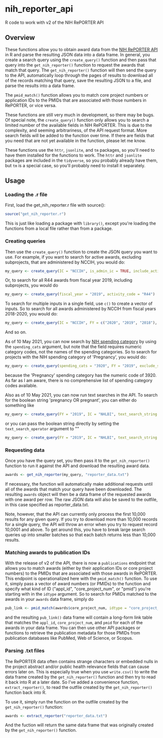 # nih_reporter_api
R code to work with v2 of the NIH RePORTER API

## Overview

These functions allow you to obtain award data from the [NIH RePORTER API](https://api.reporter.nih.gov/) in R and parse the resulting JSON data into a data frame. In general, you create a search query using the `create_query()` function and then pass that query into the `get_nih_reporter()` function to request the awards that match that query. The `get_nih_reporter()` function will then send the query to the API, automatically loop through the pages of results to download all of the records matching that query, save the resulting JSON to a file, and parse the results into a data frame. 

The `pmid_match()` function allows you to match core project numbers or application IDs to the PMIDs that are associated with those numbers in RePORTER, or vice versa. 

These functions are still very much in development, so there may be bugs. Of special note, the `create_query()` function only allows you to search a limited number of the available fields in NIH RePORTER. This is due to the complexity, and seeming arbitrariness, of the API request format. More search fields will be added to the function over time. If there are fields that you need that are not yet available in the function, please let me know. 

These functions use the `httr`, `jsonlite`, and `tm` packages, so you'll need to have them installed for the functions to work. The `httr` and `jsonlite` packages are included in the `tidyverse`, so you probably already have them, but `tm` is a special case, so you'll probably need to install it separately. 

## Usage

### Loading the .r file

First, load the get_nih_reporter.r file with source(): 
```r
source("get_nih_reporter.r")
```
This is just like loading a package with `library()`, except you're loading the functions from a local file rather than from a package.
    
### Creating queries

Then use the `create_query()` function to create the JSON query you want to use. For example, if you want to search for active awards, excluding subprojects, that are administered by NCCIH, you would do: 
```r
my_query <- create_query(IC = "NCCIH", is_admin_ic = TRUE, include_active = TRUE, exclude_subprojects = TRUE)
```
Or, to search for all R44 awards from fiscal year 2019, including subprojects, you would do 
```r
my_query <- create_query(fiscal_year = "2019", activity_code = "R44")
```
To search for multiple inputs in a single field, use `c()` to create a vector of inputs. So to search for all awards administered by NCCIH from fiscal years 2018-2020, you would do: 
```r
my_query <- create_query(IC = "NCCIH", FY = c("2020", "2019", "2018"), is_admin_ic = TRUE)
```
And so on. 

As of 10 May 2021, you can now search by [NIH spending category](https://report.nih.gov/funding/categorical-spending#/) by using the `spending_cats` argument, but note that the field requires numeric category codes, not the names of the spending categories. So to search for projects with the NIH spending category of 'Pregnancy', you would do: 
```r
my_query <- create_query(spending_cats = "3920", FY = "2019", exclude_subprojects = TRUE)
```
because the 'Pregnancy' spending category has the numeric code of 3920. As far as I am aware, there is no comprehensive list of spending category codes available.

Also as of 10 May 2021, you can now run text searches in the API. To search for the boolean string 'pregnancy OR pregnant', you can either do something like
```r
my_query <- create_query(FY = "2019", IC = "NHLBI", text_search_string = "pregnancy pregnant", text_search_operator = "or")
```
or you can pass the boolean string directly by setting the `text_search_operator` argument to ""
```r
my_query <- create_query(FY = "2019", IC = "NHLBI", text_search_string = "pregnancy OR pregnant", text_search_operator = "")
```
### Requesting data

Once you have the query set, you then pass it to the `get_nih_reporter()` function to run it against the API and download the resulting award data. 
```r
awards <- get_nih_reporter(my_query, "reporter_data.txt")
 ```
If necessary, the function will automatically make additional requests until all of the awards that match your query have been downloaded. The resulting `awards` object will then be a data frame of the requested awards with one award per row. The raw JSON data will also be saved to the outfile, in this case specified as reporter_data.txt.

Note, however, that the API can currently only process the first 10,000 results for any given query. If you try to download more than 10,000 records for a single query, the API will throw an error when you try to request record 10,0001 and above. To get around this, you have to break large search queries up into smaller batches so that each batch returns less than 10,000 results. 

### Matching awards to publication IDs

With the release of v2 of the API, there is now a `publications` endpoint that allows you to match awards (either by their application IDs or core project numbers) to the PMIDs that are associated with those awards in RePORTER. This endpoint is operationalized here with the `pmid_match()` function. To use it, simply pass a vector of award numbers (or PMIDs) to the function and specify what kind of ID ("appl_id", "core_project_num", or "pmid") you're starting with in the `idtype` argument. So to search for PMIDs matched to the awards in your `awards` data frame, simply do
```r
pub_link <- pmid_match(awards$core_project_num, idtype = "core_project_num")
```
and the resulting `pub_link()` data frame will contain a long-form link table that matches the `appl_id`, `core_project_num`, and `pmid` for each of the awards in your data frame. You can then use other API packages or functions to retrieve the publication metadata for those PMIDs from publication databases like PubMed, Web of Science, or Scopus.

### Parsing .txt files

The RePORTER data often contains strange characters or embedded nulls in the project abstract and/or public health relevance fields that can cause errors later on. This is especially true when you use `write.csv()` to write the data frame created by the `get_nih_reporter()` function and then try to read it back into R at a later date. So I've added a convenience function, `extract_reporter()`, to read the outfile created by the `get_nih_reporter()` function back into R.

To use it, simply run the function on the outfile created by the `get_nih_reporter()` function:
```r
awards <- extract_reporter("reporter_data.txt")
```
And the fuction will return the same data frame that was originally created by the `get_nih_reporter()` function.
